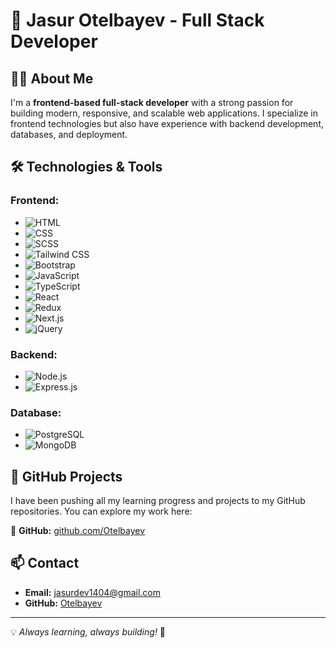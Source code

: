 # 🚀 Jasur Otelbayev - Full Stack Developer

## 👨‍💻 About Me
I'm a **frontend-based full-stack developer** with a strong passion for building modern, responsive, and scalable web applications. I specialize in frontend technologies but also have experience with backend development, databases, and deployment.

## 🛠️ Technologies & Tools

### Frontend:
- ![HTML](https://img.shields.io/badge/HTML5-E34F26?style=flat&logo=html5&logoColor=white)
- ![CSS](https://img.shields.io/badge/CSS3-1572B6?style=flat&logo=css3&logoColor=white)
- ![SCSS](https://img.shields.io/badge/SCSS-CC6699?style=flat&logo=sass&logoColor=white)
- ![Tailwind CSS](https://img.shields.io/badge/Tailwind_CSS-38B2AC?style=flat&logo=tailwind-css&logoColor=white)
- ![Bootstrap](https://img.shields.io/badge/Bootstrap-7952B3?style=flat&logo=bootstrap&logoColor=white)
- ![JavaScript](https://img.shields.io/badge/JavaScript-F7DF1E?style=flat&logo=javascript&logoColor=black)
- ![TypeScript](https://img.shields.io/badge/TypeScript-007ACC?style=flat&logo=typescript&logoColor=white)
- ![React](https://img.shields.io/badge/React-61DAFB?style=flat&logo=react&logoColor=black)
- ![Redux](https://img.shields.io/badge/Redux-764ABC?style=flat&logo=redux&logoColor=white)
- ![Next.js](https://img.shields.io/badge/Next.js-000000?style=flat&logo=nextdotjs&logoColor=white)
- ![jQuery](https://img.shields.io/badge/jQuery-0769AD?style=flat&logo=jquery&logoColor=white)

### Backend:
- ![Node.js](https://img.shields.io/badge/Node.js-339933?style=flat&logo=nodedotjs&logoColor=white)
- ![Express.js](https://img.shields.io/badge/Express.js-000000?style=flat&logo=express&logoColor=white)

### Database:
- ![PostgreSQL](https://img.shields.io/badge/PostgreSQL-336791?style=flat&logo=postgresql&logoColor=white)
- ![MongoDB](https://img.shields.io/badge/MongoDB-47A248?style=flat&logo=mongodb&logoColor=white)

## 📌 GitHub Projects
I have been pushing all my learning progress and projects to my GitHub repositories. You can explore my work here:

🔗 **GitHub:** [github.com/Otelbayev](https://github.com/Otelbayev)

## 📫 Contact
- **Email:** jasurdev1404@gmail.com
- **GitHub:** [Otelbayev](https://github.com/Otelbayev)

---

💡 *Always learning, always building!* 🚀

